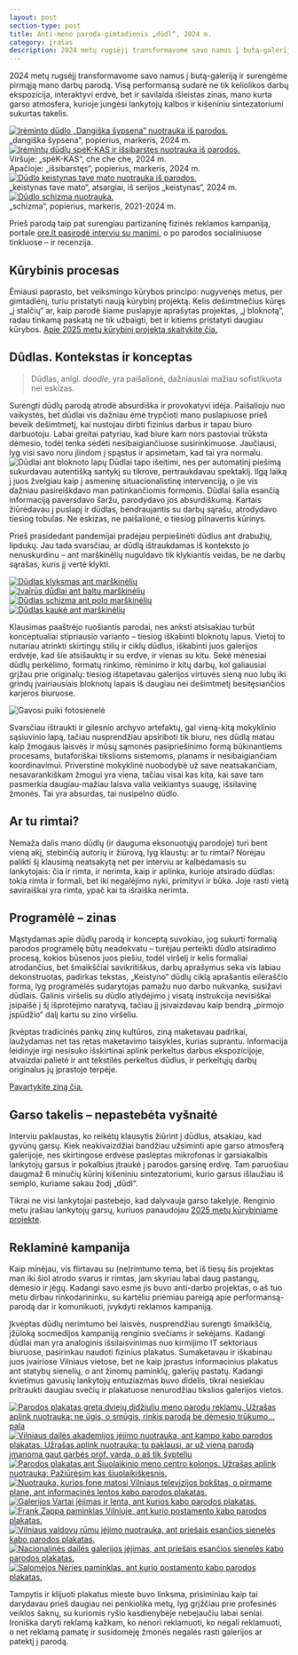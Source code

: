 ```yaml
---
layout: post
section-type: post
title: Anti-meno paroda-gimtadienis „dūdl“, 2024 m.
category: įrašas
description: 2024 metų rugsėjį transformavome savo namus į butą-galeriją ir surengėme pirmąją mano parodą „dūdl“.
---
```




2024 metų rugsėjį transformavome savo namus į butą-galeriją ir surengėme pirmąją mano darbų parodą. Visą performansą sudarė ne tik keliolikos darbų ekspozicija, interaktyvi erdvė, bet ir savilaida išleistas zinas, mano kurta garso atmosfera, kurioje jungėsi lankytojų kalbos ir kišeniniu sintezatoriumi sukurtas takelis.

<div class="responsive">
  <div class="gallery">
    <a target="_blank" href="/img/dudl/dudl3.JPG">
      <img src="/img/dudl/dudl3.JPG" alt="Įrėminto dūdlo „Dangiška šypsena“ nuotrauka iš parodos.">
    </a>
    <div class="desc">„dangiška šypsena“, popierius, markeris, 2024 m.</div>
    </div>
</div>

<div class="responsive">
  <div class="gallery">
    <a target="_blank" href="/img/dudl/dudl4.JPG">
      <img src="/img/dudl/dudl4.JPG" alt="Įrėmintų dūdlų spėK-KAS ir išsibarstęs nuotrauka iš parodos.">
    </a>
    <div class="desc">Viršuje: „spėK-KAS“, che che che, 2024 m. <br>Apačioje: „išsibarstęs“, popierius, markeris, 2024 m.</div>
    </div>
</div>

<div class="responsive">
  <div class="gallery">
    <a target="_blank" href="/img/dudl/dudl5.JPG">
      <img src="/img/dudl/dudl5.JPG" alt="Dūdlo keistynas tave mato nuotrauka iš parodos.">
    </a>
    <div class="desc">„keistynas tave mato“, atsargiai, iš serijos „keistynas“, 2024 m.</div>
  </div>
</div>

<div class="responsive">
  <div class="gallery">
    <a target="_blank" href="/img/dudl/dudl6.JPG">
      <img src="/img/dudl/dudl6.JPG" alt="Dūdlo schizma nuotrauka.">
    </a>
    <div class="desc">„schizma“, popierius, markeris, 2021-2024 m.</div>
  </div>
</div>



<div class="clearfix"></div>

Prieš parodą taip pat surengiau partizaninę fizinės reklamos kampaniją, portale <a href="https://www.ore.lt/2024/09/vytenis-bagdonas-dudlai-bandymas-prisiliesti-prie-fizinio-pasaulio-vis-maziau-fiziskam-pasauly" target="_blank">ore.lt pasirodė interviu su manimi</a>, o po parodos socialiniuose tinkluose – ir recenzija.

## Kūrybinis procesas
Ėmiausi paprasto, bet veiksmingo kūrybos principo: nugyvenęs metus, per gimtadienį, turiu pristatyti naują kūrybinį projektą. Kelis dešimtmečius kūręs „į stalčių“ ar, kaip parodė šiame puslapyje aprašytas projektas, „į bloknotą“, radau tinkamą paskatą ne tik užbaigti, bet ir kitiems pristatyti daugiau kūrybos. <a href="/įrašas/2025/09/07/Totemai.html" target="_blank">Apie 2025 metų kūrybinį projektą skaitykite čia.</a>

## Dūdlas. Kontekstas ir konceptas

> Dūdlas, anlgl. _doodle_, yra paišalionė, dažniausiai mažiau sofistikuota nei eskizas. 

Surengti dūdlų parodą atrodė absurdiška ir provokatyvi idėja. Paišalioju nuo vaikystės, bet dūdlai vis dažniau ėmė trypčioti mano puslapiuose prieš beveik dešimtmetį, kai nustojau dirbti fizinius darbus ir tapau biuro darbuotoju. Labai greitai patyriau, kad biure kam nors pastoviai trūksta dėmesio, todėl tenka sėdėti nesibaigiančiuose susirinkimuose. Jaučiausi, lyg visi savo noru įlindom į spąstus ir apsimetam, kad tai yra normalu. 
![Dūdlai ant bloknoto lapų](/img/dudl/dudl1.jpg)
Dūdlai tapo išeitimi, nes per automatinį piešimą sukurdavau autentišką santykį su tikrove, pertraukdavau spektaklį. Ilgą laiką į juos žvelgiau kaip į asmeninę situacionalistinę intervenciją, o jie vis dažniau pasireiškdavo man patinkančiomis formomis. Dūdlai šalia esančią informaciją paversdavo šaržu, parodydavo jos absurdiškumą. Kartais žiūrėdavau į puslapį ir dūdlas, bendraujantis su darbų sąrašu, atrodydavo tiesiog tobulas. Ne eskizas, ne paišalionė, o tiesiog pilnavertis kūrinys.

Prieš prasidedant pandemijai pradėjau perpiešinėti dūdlus ant drabužių, lipdukų. Jau tada svarsčiau, ar dūdlą ištraukdamas iš konteksto jo nenuskurdinu – ant marškinėlių nuguldavo tik klykiantis veidas, be ne darbų sąrašas, kuris jį vertė klykti. 

<div class="responsive">
  <div class="gallery">
    <a target="_blank" href="/img/dudl/dudl2.jpg">
      <img src="/img/dudl/dudl2.jpg" alt="Dūdlas klyksmas ant marškinėlių">
    </a>
     </div>
</div>

<div class="responsive">
  <div class="gallery">
    <a target="_blank" href="/img/dudl/dudl7.JPG">
      <img src="/img/dudl/dudl7.JPG" alt="Įvairūs dūdlai ant baltų marškinėlių">
    </a>
  </div>
</div>

<div class="responsive">
  <div class="gallery">
    <a target="_blank" href="/img/dudl/dudl8.JPG">
      <img src="/img/dudl/dudl8.JPG" alt="Dūdlas schizma ant polo marškinėlių">
    </a>
  </div>
</div>

<div class="responsive">
  <div class="gallery">
    <a target="_blank" href="/img/dudl/dudl9.JPG">
      <img src="/img/dudl/dudl9.JPG" alt="Dūdlas kaukė ant marškinėlių">
    </a>
  </div>
</div>

<div class="clearfix"></div>

Klausimas paaštrėjo ruošiantis parodai, nes anksti atsisakiau turbūt konceptualiai stipriausio varianto – tiesiog iškabinti bloknotų lapus. Vietoj to nutariau atrinkti skirtingų stilių ir ciklų dūdlus, iškabinti juos galerijos erdvėje, kad šie atsišauktų ir su erdve, ir vienas su kitu. Sekė mėnesiai dūdlų perkėlimo, formatų rinkimo, rėminimo ir kitų darbų, kol galiausiai grįžau prie originalų: tiesiog ištapetavau galerijos virtuvės sieną nuo lubų iki grindų įvairiausiais bloknotų lapais iš daugiau nei dešimtmetį besitęsiančios karjeros biuruose.

![Gavosi puiki fotosienelė](/img/dudl/dūdlenis.jpeg)

Svarsčiau ištraukti ir gilesnio archyvo artefaktų, gal vieną-kitą mokyklinio sąsiuvinio lapą, tačiau nusprendžiau apsiriboti tik biuru, nes dūdlą matau kaip žmogaus laisvės ir mūsų sąmonės pasipriešinimo formą būkinantiems procesams, butaforiškai tikslioms sistemoms, planams ir nesibaigiančiam koordinavimui. Priverstinė mokyklinė nuobodybė už save neatsakančiam, nesavarankiškam žmogui yra viena, tačiau visai kas kita, kai save tam pasmerkia daugiau-mažiau laisva valia veikiantys suaugę, išsilavinę žmonės. Tai yra absurdas, tai nusipelno dūdlo.

## Ar tu rimtai?

Nemaža dalis mano dūdlų (ir dauguma eksonuotųjų parodoje) turi bent vieną akį, stebinčią autorių ir žiūrovą, lyg klaustų: ar tu rimtai? Norėjau palikti šį klausimą neatsakytą net per interviu ar kalbėdamasis su lankytojais: čia ir rimta, ir nerimta, kaip ir aplinka, kurioje atsirado dūdlas: tokia rimta ir formali, bet iki negalėjimo nyki, primityvi ir būka. Joje rasti vietą saviraiškai yra rimta, ypač kai ta išraiška nerimta.

## Programėlė – zinas

Mąstydamas apie dūdlų parodą ir konceptą suvokiau, jog sukurti formalią parodos programėlę būtų neadekvatu – turėjau perteikti dūdlo atsiradimo procesą, kokios būsenos juos piešiu, todėl viršelį ir kelis formaliai atrodančius, bet šmaikščiai savikritiškus, darbų aprašymus seka vis labiau dekonstruotas, padirkas tekstas, „Keistyno“ dūdlų ciklą aprašantis eilėraščio forma, lyg programėlės sudarytojas pamažu nuo darbo nukvanka, susižavi dūdlais. Galinis viršelis su dūdlo atlydėjimo į visatą instrukcija nevisiškai įsipaišė į šį išprotėjimo naratyvą, tačiau jį įsivaizdavau kaip bendrą „pirmojo įspūdžio“ dalį kartu su zino viršeliu. 

Įkvėptas tradicinės pankų zinų kultūros, ziną maketavau padrikai, laužydamas net tas retas maketavimo taisykles, kurias suprantu. Informacija leidinyje irgi nesisuko išskirtinai aplink perkeltus darbus ekspozicijoje, atvaizdai palietė ir ant tekstilės perkeltus dūdlus, ir perkeltųjų darbų originalus jų įprastoje terpėje.

<a href="/įrašas/2024/12/28/parodos-zinas-2024m.html" target="_blank">Pavartykite ziną čia.</a>

## Garso takelis – nepastebėta vyšnaitė

Interviu paklaustas, ko reikėtų klausytis žiūrint į dūdlus, atsakiau, kad gyvūnų garsų. Kiek neakivaizdžiai bandžiau užsiminti apie garso atmosferą galerijoje, nes skirtingose erdvėse paslėptas mikrofonas ir garsiakalbis lankytojų garsus ir pokalbius įtraukė į parodos garsinę erdvę. Tam paruošiau daugmaž 6 minučių kūrinį kišeniniu sintezatoriumi, kurio garsus išlaužiau iš semplo, kuriame sakau žodį „dūdl“.

Tikrai ne visi lankytojai pastebėjo, kad dalyvauja garso takelyje. Renginio metu įrašiau lankytojų garsų, kuriuos panaudojau <a href="/įrašas/2025/09/07/Totemai.html" target="_blank">2025 metų kūrybiniame projekte</a>. 

## Reklaminė kampanija

Kaip minėjau, vis flirtavau su (ne)rimtumo tema, bet iš tiesų šis projektas man iki šiol atrodo svarus ir rimtas, jam skyriau labai daug pastangų, dėmesio ir jėgų. Kadangi savo esme jis buvo anti-darbo projektas, o aš tuo metu dirbau rinkodarininku, su kartėliu priėmiau pareigą apie performansą-parodą dar ir komunikuoti, įvykdyti reklamos kampaniją. 

Įkvėptas dūdlų nerimtumo bei laisvės, nusprendžiau surengti šmaikščią, įžūloką socmedijos kampaniją renginio svečiams ir sekėjams. Kadangi dūdlai man yra analoginis išsilaisvinimas nuo kirmijimo IT sektoriaus biuruose, pasirinkau naudoti fizinius plakatus. Sumaketavau ir iškabinau juos įvairiose Vilniaus vietose, bet ne kaip įprastus informacinius plakatus ant statybų sienelių, o ant žinomų paminklų, galerijų pastatų. Kadangi kvietimus gavusių lankytojų entuziazmas buvo didelis, tikrai nesiekiau pritraukti daugiau svečių ir plakatuose nenurodžiau tikslios galerijos vietos.



<div class="responsive">
  <div class="gallery">
    <a target="_blank" href="/img/dudl/1.jpg">
      <img src="/img/dudl/1.jpg" alt="Parodos plakatas greta dviejų didžiulių meno parodų reklamų. Užrašas aplink nuotrauką: ne ūgis, o smūgis, rinkis parodą be dėmesio trūkumo... pala">
    </a>
  </div>
</div>

<div class="responsive">
  <div class="gallery">
    <a target="_blank" href="/img/dudl/2.jpg">
      <img src="/img/dudl/2.jpg" alt="Vilniaus dailės akademijos įėjimo nuotrauka, ant kampo kabo parodos plakatas. Užrašas aplink nuotrauką: tu paklausi, ar už vieną parodą įmanoma gaut garbės prof. vardą, o aš tik šypteliu">
    </a>
  </div>
</div>

<div class="responsive">
  <div class="gallery">
    <a target="_blank" href="/img/dudl/0.jpg">
      <img src="/img/dudl/0.jpg" alt="Parodos plakatas ant Šiuolaikinio meno centro kolonos. Užrašas aplink nuotrauką: Pažiūrėsim kas šiuolaikiškesnis.">
    </a>
  </div>
</div>

<div class="responsive">
  <div class="gallery">
    <a target="_blank" href="/img/dudl/5.jpg">
      <img src="/img/dudl/5.jpg" alt="Nuotrauka, kurios fone matosi Vilniaus televizijos bokštas, o pirmame plane, ant informacinės lentos kabo parodos plakatas.">
    </a>
  </div>
</div>

<div class="clearfix"></div>

<div class="responsive">
  <div class="gallery">
    <a target="_blank" href="/img/dudl/4.jpg">
      <img src="/img/dudl/4.jpg" alt="Galerijos Vartai įėjimas ir lenta, ant kurios kabo parodos plakatas.">
    </a>
  </div>
</div>

<div class="responsive">
  <div class="gallery">
    <a target="_blank" href="/img/dudl/7.jpg">
      <img src="/img/dudl/7.jpg" alt="Frank Zappa paminklas Vilniuje, ant kurio postamento kabo parodos plakatas.">
    </a>
  </div>
</div>

<div class="responsive">
  <div class="gallery">
    <a target="_blank" href="/img/dudl/3.jpg">
      <img src="/img/dudl/3.jpg" alt="Vilniaus valdovų rūmų įėjimo nuotrauka, ant priešais esančios sienelės kabo parodos plakatas.">
    </a>
    </div>
</div>

<div class="responsive">
  <div class="gallery">
    <a target="_blank" href="/img/dudl/6.jpg">
      <img src="/img/dudl/6.jpg" alt="Nacionalinės dailės galerijos įėjimas, ant priešais esančios sienelės kabo parodos plakatas.">
    </a>
    </div>
</div>

<div class="responsive">
  <div class="gallery">
    <a target="_blank" href="/img/dudl/8.jpg">
      <img src="/img/dudl/8.jpg" alt="Salomėjos Nėries paminklas, ant kurio postamento kabo parodos plakatas.">
    </a>
  </div>
</div>




<div class="clearfix"></div>

Tampytis ir klijuoti plakatus mieste buvo linksma, prisiminiau kaip tai darydavau prieš daugiau nei penkiolika metų, lyg grįžčiau prie profesinės veiklos šaknų, su kuriomis ryšio kasdienybėje nebejaučiu labai seniai. Ironiška daryti reklamą kažkam, ko nenori reklamuoti, ko negali reklamuoti, o net reklamą pamatę ir susidomėję žmonės negalės rasti galerijos ar patektį į parodą.


